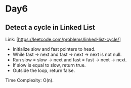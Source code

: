 # Day6

## Detect a cycle in Linked List

Link: [https://leetcode.com/problems/linked-list-cycle/]

- Initialize slow and fast pointers to head.
- While fast -> next and fast -> next -> next is not null.
- Run slow = slow -> next and fast = fast -> next -> next.
- If slow is equal to slow, return true.
- Outside the loop, return false.

Time Complexity: O(n).

